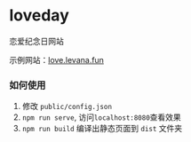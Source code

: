 # loveday

恋爱纪念日网站

示例网站：[love.levana.fun](https://love.levana.fun)

### 如何使用

1. 修改 `public/config.json`
2. `npm run serve`, 访问`localhost:8080`查看效果
3. `npm run build` 编译出静态页面到 `dist` 文件夹